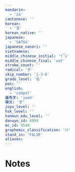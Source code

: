 ```yaml
---
mandarin:
  - 'zā'
cantonese: ''
korean:
  - '찰'
korean_native: ''
japanese:
  - 'SATSU'
japanese_nanori: ''
vietnamese:
middle_chinese_initial: 't͡s'
middle_chinese_final: 'uɑt'
stroke_count: ''
radical: '手'
skip_number: '1-3-6'
grade_level: '名'
pos: ''
english:
  - 'compel'
羅馬字: 'jwad'
韓文: '좓'
joyo_level: ''
hsk_level: ''
hanmun_edu_level: ''
danayo_id: 8094
mc_id: 8540
graphemic_classification: '川'
stand_in: 'FALSE'
aliases:
---
```


# Notes
